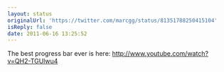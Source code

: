 ```yaml
---
layout: status
originalUrl: 'https://twitter.com/marcgg/status/81351788250415104'
isReply: false
date: 2011-06-16 13:25:52
---
```


The best progress bar ever is here: http://www.youtube.com/watch?v=QH2-TGUlwu4
